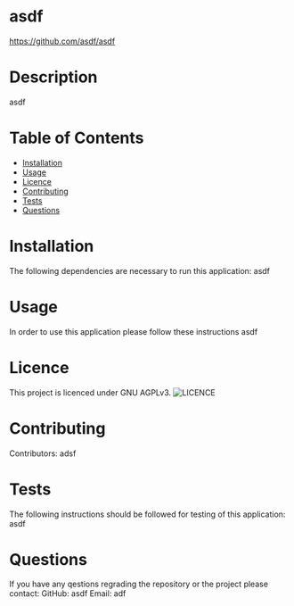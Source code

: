 # asdf
https://github.com/asdf/asdf
# Description
asdf
# Table of Contents
* [Installation](#installation)
* [Usage](#usage)
* [Licence](#licence)
* [Contributing](#contributing)
* [Tests](#tests)
* [Questions](#tests)
# Installation
The following dependencies are necessary to run this application: asdf
# Usage
In order to use this application please follow these instructions asdf
# Licence
This project is licenced under GNU AGPLv3.
![LICENCE](xxxxxxxxxxxx)
# Contributing
Contributors: adsf
# Tests
The following instructions should be followed for testing of this application: asdf
# Questions
If you have any qestions regrading the repository or the project please contact: GitHub: asdf Email: adf
